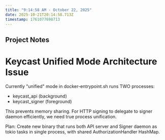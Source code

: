 ```yaml
---
title: "9:14:58 AM - October 22, 2025"
date: 2025-10-21T20:14:58.713Z
timestamp: 1761077698713
---
```


## Project Notes


# Keycast Unified Mode Architecture Issue

Currently "unified" mode in docker-entrypoint.sh runs TWO processes:
- keycast_api (background)
- keycast_signer (foreground)

This prevents memory sharing. For HTTP signing to delegate to signer daemon efficiently, we need true process unification.

Plan: Create new binary that runs both API server and Signer daemon as tokio tasks in single process, with shared AuthorizationHandler HashMap.

